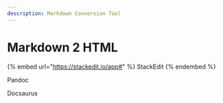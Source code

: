 ```yaml
---
description: Markdown Conversion Tool
---
```


# Markdown 2 HTML

{% embed url="https://stackedit.io/app#" %}
StackEdit
{% endembed %}



Pandoc





Docsaurus







